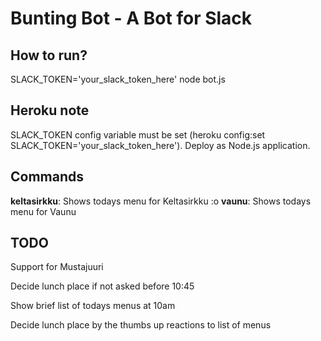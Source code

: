 # Bunting Bot - A Bot for Slack

## How to run?

SLACK_TOKEN='your_slack_token_here' node bot.js

## Heroku note

SLACK_TOKEN config variable must be set (heroku config:set SLACK_TOKEN='your_slack_token_here').
Deploy as Node.js application.

## Commands

**keltasirkku**: Shows todays menu for Keltasirkku  :o
**vaunu**: Shows todays menu for Vaunu 

## TODO

Support for Mustajuuri

Decide lunch place if not asked before 10:45

Show brief list of todays menus at 10am

Decide lunch place by the thumbs up reactions to list of menus
